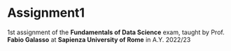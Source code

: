 # Assignment1
1st assignment of the **Fundamentals of Data Science** exam, taught by Prof. **Fabio Galasso** at **Sapienza University of Rome** in A.Y. 2022/23

